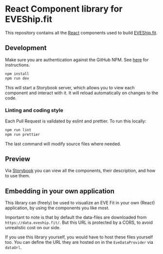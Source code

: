 # React Component library for EVEShip.fit

This repository contains all the [React](https://react.dev/) components used to build [EVEShip.fit](https://eveship.fit).

## Development

Make sure you are authentication against the GitHub NPM.
See [here](https://docs.github.com/en/packages/working-with-a-github-packages-registry/working-with-the-npm-registry#authenticating-to-github-packages) for instructions.

```bash
npm install
npm run dev
```

This will start a Storybook server, which allows you to view each component and interact with it.
It will reload automatically on changes to the code.

### Linting and coding style

Each Pull Request is validated by eslint and prettier.
To run this locally:

```bash
npm run lint
npm run prettier
```

The last command will modify source files where needed.

## Preview

Via [Storybook](https://react.eveship.fit) you can view all the components, their description, and how to use them.

## Embedding in your own application

This library can (freely) be used to visualize an EVE Fit in your own (React) application, by using the components you like most.

Important to note is that by default the data-files are downloaded from `https://data.eveship.fit/`.
But this URL is protected by a CORS, to avoid unrealistic cost on our side.

If you use this library yourself, you would have to host these files yourself too.
You can define the URL they are hosted on in the `EveDataProvider` via `dataUrl`.
